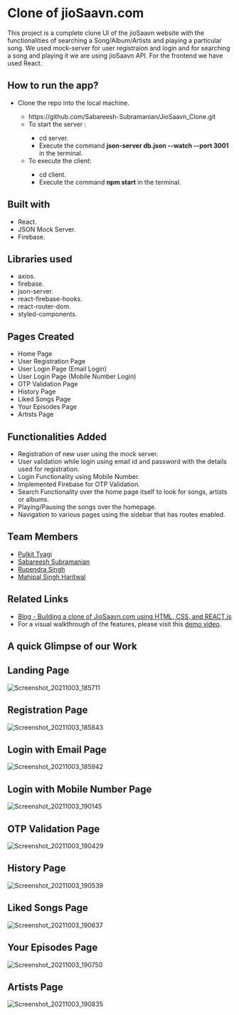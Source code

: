 # Clone of jioSaavn.com
This project is a complete clone UI of the jioSaavn website with the functionalities of searching a Song/Album/Artists and playing a particular song. We used mock-server for user registraion and login and for searching a song and playing it we are using jioSaavn API. For the frontend we have used React.

## How to run the app?
<ul>
  <li>Clone the repo into the local machine.</li>
  <ul>
    <li>https://github.com/Sabareesh-Subramanian/JioSaavn_Clone.git</li>
    <li>To start the server :</li>
    <ul>
      <li>cd server.</li>
      <li>Execute the command <b>json-server db.json --watch --port 3001</b> in the terminal.</li>
    </ul>
    <li>To execute the client:</li>
    <ul>
      <li>cd client.</li>
      <li>Execute the command <b>npm start</b> in the terminal.</li>
      </ul>
  </ul>
</ul>

## Built with
<ul>
  <li>React.</li>
  <li>JSON Mock Server.</li>
  <li>Firebase.</li>
</ul>

## Libraries used
<ul>
  <li>axios.</li>
  <li>firebase.</li>
  <li>json-server.</li>
  <li>react-firebase-hooks.</li>
  <li>react-router-dom.</li>
  <li>styled-components.</li>
</ul>

## Pages Created 
<ul>
  <li>Home Page</li>
  <li>User Registration Page</li>
  <li>User Login Page (Email Login)</li>
  <li>User Login Page (Mobile Number Login)</li>
  <li>OTP Validation Page</li>
  <li>History Page</li>
  <li>Liked Songs Page</li>
  <li>Your Episodes Page</li>
  <li>Artists Page</li>
</ul>

## Functionalities Added
<ul>
  <li>Registration of new user using the mock server.</li>
  <li>User validation while login using email id and password with the details used for registration.</li>
  <li>Login Functionality using Mobile Number.</li>
  <li>Implemented Firebase for OTP Validation.</li>
  <li>Search Functionality over the home page itself to look for songs, artists or albums.</li>
  <li>Playing/Pausing the songs over the homepage.</li>
  <li>Navigation to various pages using the sidebar that has routes enabled.</li>
</ul>

## Team Members 
<ul>
  <li><a href="https://github.com/Pulkit0111">Pulkit Tyagi</a></li>
<li><a href="https://github.com/Sabareesh-Subramanian">Sabareesh Subramanian</a></li>
<li><a href="https://github.com/Mrrupendra">Rupendra Singh</a></li>
<li><a href="https://github.com/mahi98jat">Mahipal Singh Haritwal</a></li>
</ul>

## Related Links 
<ul>
  <li><a href="https://medium.com/@sabareeshsubramanian/building-a-clone-of-jiosaavn-com-using-html-css-and-react-js-f91933199a7">Blog - Building a clone of JioSaavn.com using HTML, CSS, and REACT.js</a></li>
  <li>For a visual walkthrough of the features, please visit this <a href="https://drive.google.com/file/d/1dVw7bWxbZByXDcYy47M3CoV_fHvtDhTW/view?usp=sharing">demo video</a>.</li>
</ul>

## A quick Glimpse of our Work

## Landing Page

![Screenshot_20211003_185711](https://user-images.githubusercontent.com/83001524/135755654-171a9df3-de0e-4e6a-9f67-2e82bdae14b3.png)

## Registration Page

![Screenshot_20211003_185843](https://user-images.githubusercontent.com/83001524/135755699-e5a60b09-6165-4985-8300-6181f4ef5583.png)

## Login with Email Page

![Screenshot_20211003_185942](https://user-images.githubusercontent.com/83001524/135755736-9b07444c-99b7-4f53-82d1-b6941d8ec3ff.png)

## Login with Mobile Number Page

![Screenshot_20211003_190145](https://user-images.githubusercontent.com/83001524/135755816-4e21ba8f-95c0-4fa6-a4f1-a78299ef5171.png)

## OTP Validation Page 

![Screenshot_20211003_190429](https://user-images.githubusercontent.com/83001524/135755907-016865aa-29ab-4e47-8344-2fb369c47431.png)

## History Page

![Screenshot_20211003_190539](https://user-images.githubusercontent.com/83001524/135755946-fe03143f-c78c-4e2b-89cb-31533d681e36.png)

## Liked Songs Page

![Screenshot_20211003_190637](https://user-images.githubusercontent.com/83001524/135755976-6bc0c8b5-0f98-479b-8705-560cfd3dc810.png)

## Your Episodes Page

![Screenshot_20211003_190750](https://user-images.githubusercontent.com/83001524/135756011-416f9cd4-51e7-45b5-821e-37a8e8e2fc67.png)

## Artists Page

![Screenshot_20211003_190835](https://user-images.githubusercontent.com/83001524/135756040-f947de51-706b-4db2-85b4-2215b273c989.png)

